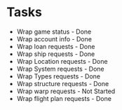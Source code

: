 # Tasks
 - Wrap game status - Done
 - Wrap account info - Done
 - Wrap loan requests - Done
 - Wrap ship requests - Done
 - Wrap Location requests - Done
 - Wrap System requests - Done
 - Wrap Types requests - Done
 - Wrap structure requests - Done
 - Wrap warp requests - Not Started
 - Wrap flight plan requests - Done
 